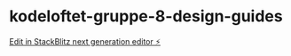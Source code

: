 # kodeloftet-gruppe-8-design-guides

[Edit in StackBlitz next generation editor ⚡️](https://stackblitz.com/~/github.com/LarsGJobloop/kodeloftet-gruppe-8-design-guides)